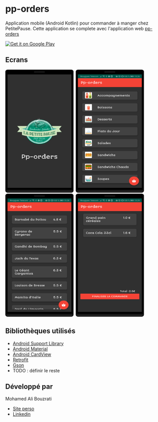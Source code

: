 # pp-orders

Application mobile (Android Kotlin) pour commander à manger chez PetitePause.
Cette application se complete avec l'application web [pp-orders](https://pp-order.cpos-strasbourg.fr/)

<a href='#'><img alt='Get it on Google Play' src='https://play.google.com/intl/en_us/badges/images/generic/en_badge_web_generic.png' width="30%" height="30%"/></a>

## Ecrans

<img src="./screen/V2SplashScreen.png" width="214" height="385">&ensp;<img src="./screen/V2Home.png" width="214" height="385">
<img src="./screen/V2Sandwichs.png" width="214" height="385">&ensp;<img src="./screen/V2ShoppingList.png" width="214" height="385">

## Bibliothèques utilisés

* [Android Support Library](https://developer.android.com/topic/libraries/support-library/)
* [Android Material](https://material.io/develop/android/)
* [Android CardView](https://developer.android.com/reference/androidx/cardview/widget/CardView)
* [Retrofit](https://github.com/square/retrofit/)
* [Gson](https://github.com/google/gson/)
* TODO : définir le reste

## Développé par

Mohamed Ali Bouzrati
*   [Site perso](http://mohamed-ali-bouzrati.me/)
*   [Linkedin](https://fr.linkedin.com/in/mohamed-ali-bouzrati)